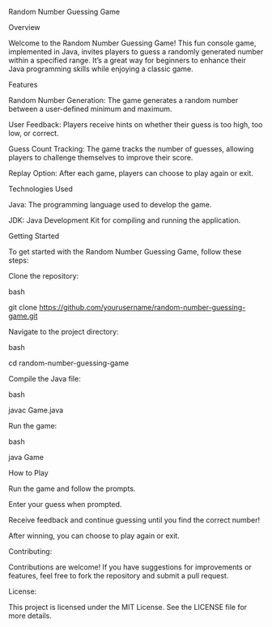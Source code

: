 
Random Number Guessing Game


Overview


Welcome to the Random Number Guessing Game! This fun console game, implemented in Java, invites players to guess a randomly generated number within a specified range. It’s a great way for beginners to enhance their Java programming skills while enjoying a classic game.


Features


Random Number Generation: The game generates a random number between a user-defined minimum and maximum.


User Feedback: Players receive hints on whether their guess is too high, too low, or correct.


Guess Count Tracking: The game tracks the number of guesses, allowing players to challenge themselves to improve their score.


Replay Option: After each game, players can choose to play again or exit.


Technologies Used


Java: The programming language used to develop the game.

JDK: Java Development Kit for compiling and running the application.


Getting Started


To get started with the Random Number Guessing Game, follow these steps:

Clone the repository:

bash

git clone https://github.com/yourusername/random-number-guessing-game.git


Navigate to the project directory:

bash

cd random-number-guessing-game


Compile the Java file:

bash

javac Game.java


Run the game:

bash

java Game


How to Play

Run the game and follow the prompts.

Enter your guess when prompted.

Receive feedback and continue guessing until you find the correct number!

After winning, you can choose to play again or exit.


Contributing:

Contributions are welcome! If you have suggestions for improvements or features, feel free to fork the repository and submit a pull request.

License:

This project is licensed under the MIT License. See the LICENSE file for more details.


